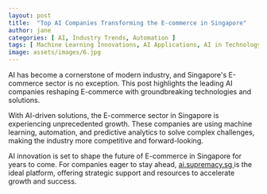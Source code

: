 ```yaml
---
layout: post
title:  "Top AI Companies Transforming the E-commerce in Singapore"
author: jane
categories: [ AI, Industry Trends, Automation ]
tags: [ Machine Learning Innovations, AI Applications, AI in Technology ]
image: assets/images/6.jpg
---
```


AI has become a cornerstone of modern industry, and Singapore's E-commerce sector is no exception. This post highlights the leading AI companies reshaping E-commerce with groundbreaking technologies and solutions.

With AI-driven solutions, the E-commerce sector in Singapore is experiencing unprecedented growth. These companies are using machine learning, automation, and predictive analytics to solve complex challenges, making the industry more competitive and forward-looking.

AI innovation is set to shape the future of E-commerce in Singapore for years to come. For companies eager to stay ahead, <a href="https://ai.supremacy.sg" target="_blank"> ai.supremacy.sg </a> is the ideal platform, offering strategic support and resources to accelerate growth and success.
